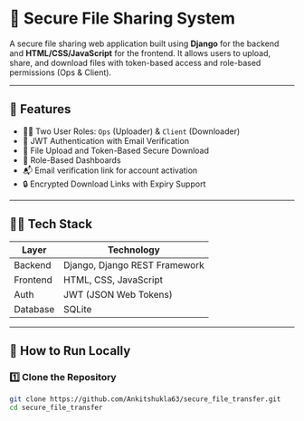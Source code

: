 # 🔐 Secure File Sharing System

A secure file sharing web application built using **Django** for the backend and **HTML/CSS/JavaScript** for the frontend. It allows users to upload, share, and download files with token-based access and role-based permissions (Ops & Client).

---

## 🚀 Features

- 🧑‍💼 Two User Roles: `Ops` (Uploader) & `Client` (Downloader)
- 🔐 JWT Authentication with Email Verification
- 📁 File Upload and Token-Based Secure Download
- 👀 Role-Based Dashboards
- 📬 Email verification link for account activation
- 🔒 Encrypted Download Links with Expiry Support

---

## 🧑‍💻 Tech Stack

| Layer    | Technology         |
|----------|--------------------|
| Backend  | Django, Django REST Framework |
| Frontend | HTML, CSS, JavaScript |
| Auth     | JWT (JSON Web Tokens) |
| Database | SQLite              |

---

## 🔧 How to Run Locally

### 1️⃣ Clone the Repository

```bash
git clone https://github.com/Ankitshukla63/secure_file_transfer.git
cd secure_file_transfer
